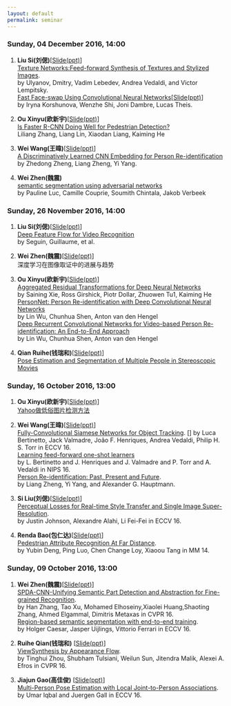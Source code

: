 ```yaml
---
layout: default
permalink: seminar
---
```

### Sunday, 04 December 2016, 14:00
1. **Liu Si(刘偲)**[[Slide(ppt)](https://pan.baidu.com/s/1cb0rUY)]    
[Texture Networks:Feed-forward Synthesis of Textures and Stylized Images](https://arxiv.org/abs/1603.03417).   
by Ulyanov, Dmitry, Vadim Lebedev, Andrea Vedaldi, and Victor Lempitsky.     
[Fast Face-swap Using Convolutional Neural Networks](https://arxiv.org/abs/1611.09577)[[Slide(ppt)](https://pan.baidu.com/s/1qYlNl3e)]    
by Iryna Korshunova, Wenzhe Shi, Joni Dambre, Lucas Theis.

2. **Ou Xinyu(欧新宇)**[[Slide(ppt)](https://pan.baidu.com/s/1mhELwuc)]   
[Is Faster R-CNN Doing Well for Pedestrian Detection?](http://arxiv.org/pdf/1607.07032v2)    
Liliang Zhang, Liang Lin, Xiaodan Liang, Kaiming He

3. **Wei Wang(王暐)**[[Slide(ppt)](https://pan.baidu.com/s/1gfQbfyj)]     
[A Discriminatively Learned CNN Embedding for Person Re-identification](https://arxiv.org/pdf/1611.05666)    
by Zhedong Zheng, Liang Zheng, Yi Yang.

4. **Wei Zhen(魏震)**    
[semantic segmentation using adversarial networks](https://arxiv.org/abs/1611.08408)    
by Pauline Luc, Camille Couprie, Soumith Chintala, Jakob Verbeek


### Sunday, 26 November 2016, 14:00 
1. **Liu Si(刘偲)**[[Slide(ppt)](http://pan.baidu.com/s/1miJeQPM)]        
[Deep Feature Flow for Video Recognition](https://128.84.21.199/abs/1611.07715)    
by Seguin, Guillaume, et al.

2. **Wei Zhen(魏震)**[[Slide(ppt)](http://pan.baidu.com/s/1pLyGaDX)]    
深度学习在图像取证中的进展与趋势

3. **Ou Xinyu(欧新宇)**[[Slide(ppt)](http://pan.baidu.com/s/1jHGkVwa)]    
[Aggregated Residual Transformations for Deep Neural Networks](https://arxiv.org/abs/1611.05431)    
by Saining Xie, Ross Girshick, Piotr Dollar, Zhuowen Tu1, Kaiming He    
[PersonNet: Person Re-identification with Deep Convolutional Neural Networks](https://arxiv.org/abs/1601.07255)    
by Lin Wu, Chunhua Shen, Anton van den Hengel    
[Deep Recurrent Convolutional Networks for Video-based Person Re-identification: An End-to-End Approach](https://arxiv.org/abs/1606.01609)    
by Lin Wu,  Chunhua Shen,  Anton van den Hengel

4. **Qian Ruihe(钱瑞和)**[[Slide(ppt)]()]    
[Pose Estimation and Segmentation of Multiple People in Stereoscopic Movies](https://www.google.com.hk/url?sa=t&rct=j&q=&esrc=s&source=web&cd=1&ved=0ahUKEwiTlOSG7MjQAhXKtY8KHaEIBc8QFggbMAA&url=http%3a%2f%2fwww%2edi%2eens%2efr%2f~josef%2fpublications%2fSeguin15%2epdf&usg=AFQjCNHr2B6rO1zGPgPLpel1qPNBhkFzKg&sig2=jqNJssvPnumI1RFhQN1NzA)



### Sunday, 16 October 2016, 13:00 
1. **Ou Xinyu(欧新宇)**[[Slide(ppt)](https://pan.baidu.com/s/1boS8pOj)]        
[Yahoo做低俗图片检测方法](https://yahooeng.tumblr.com/post/151148689421/open-sourcing-a-deep-learning-solution-for)

2. **Wei Wang(王暐)**[[Slide(ppt)](https://pan.baidu.com/s/1bpkjpqn)]    
[Fully-Convolutional Siamese Networks for Object Tracking](https://arxiv.org/pdf/1606.09549.pdf).   [] 
by Luca Bertinetto, Jack Valmadre, João F. Henriques, Andrea Vedaldi, Philip H. S. Torr in ECCV 16.   
[Learning feed-forward one-shot learners](https://arxiv.org/abs/1606.05233)   
by L. Bertinetto and J. Henriques and J. Valmadre and P. Torr and A. Vedaldi in NIPS 16.   
[Person Re-identification: Past, Present and Future](https://arxiv.org/pdf/1610.02984.pdf).    
by Liang Zheng, Yi Yang, and Alexander G. Hauptmann.

3. **Si Liu(刘偲)**[[Slide(ppt)](https://pan.baidu.com/s/1i5g9lv3)]    
[Perceptual Losses for Real-time Style Transfer and Single Image Super-Resolution](https://arxiv.org/abs/1603.08155).    
by Justin Johnson, Alexandre Alahi, Li Fei-Fei in ECCV 16.

4. **Renda Bao(包仁达)**[[Slide(ppt)](https://pan.baidu.com/s/1bJgW3s)]    
[Pedestrian Attribute Recognition At Far Distance](https://arxiv.org/abs/1608.08526).    
by Yubin Deng, Ping Luo, Chen Change Loy, Xiaoou Tang in MM 14.


### Sunday, 09 October 2016, 13:00 
1. **Wei Zhen(魏震)**[[Slide(ppt)](https://pan.baidu.com/s/1hsx5VCC)]        
    [SPDA-CNN-Unifying Semantic Part Detection and Abstraction for Fine-grained Recognition](https://www.google.com/url?sa=t&rct=j&q=&esrc=s&source=web&cd=1&ved=0ahUKEwiIo5zl9tLPAhVJ74MKHYP7CroQFggeMAA&url=http%3A%2F%2Fpaul.rutgers.edu%2F~hz138%2Fpublications%2FCVPR16.pdf&usg=AFQjCNGm3K24qSZQiRV3Xq6ntuwyKxL9rA&sig2=WS0K3_ozrzsr0IQqFCuRkw).        
    by Han Zhang, Tao Xu, Mohamed Elhoseiny,Xiaolei Huang,Shaoting Zhang, Ahmed Elgammal, Dimitris Metaxas in CVPR 16.    
    [Region-based semantic segmentation with end-to-end training](https://arxiv.org/abs/1607.07671).    
    by Holger Caesar, Jasper Uijlings, Vittorio Ferrari in ECCV 16.    


2. **Ruihe Qian(钱瑞和)**    [[Slide(ppt)](https://pan.baidu.com/s/1nuFw0ch)]    
[ViewSynthesis by Appearance Flow](https://arxiv.org/abs/1605.03557).    
by Tinghui Zhou, Shubham Tulsiani, Weilun Sun, Jitendra Malik, Alexei A. Efros in CVPR 16.

3. **Jiajun Gao(高佳俊)**    [[Slide(ppt)](https://pan.baidu.com/s/1jH9wRlW)]    
[Multi-Person Pose Estimation with Local Joint-to-Person Associations](https://arxiv.org/abs/1608.08526).    
by Umar lqbal and Juergen Gall in ECCV 16.


